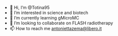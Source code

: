 - 👋 Hi, I’m @Totina95
- 👀 I’m interested in science and biotech
- 🌱 I’m currently learning gMicroMC
- 💞️ I’m looking to collaborate on FLASH radiotherapy
- 📫 How to reach me antoniettazema@libero.it

<!---
Totina95/Totina95 is a ✨ special ✨ repository because its `README.md` (this file) appears on your GitHub profile.
You can click the Preview link to take a look at your changes.
--->
